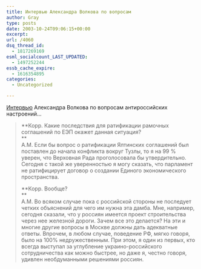```yaml
---
title: Интервью Александра Волкова по вопросам
author: Gray
type: posts
date: 2003-10-24T09:06:15+00:00
excerpt:
url: /4060
dsq_thread_id:
  - 1817269169
esml_socialcount_LAST_UPDATED:
  - 1497252244
essb_cache_expire:
  - 1616354895
categories:
  - Uncategorized

---
```








<a href="http://www.context-ua.com/articles/interview/36982.html" target="_blank">Интервью</a> Александра Волкова по вопросам антироссийских настроений&#8230;

> **Корр. Какие последствия для ратификации рамочных соглашений по ЕЭП окажет данная ситуация?  
>**  
> А.М. Если бы вопрос о ратификации Ялтинских соглашений был поставлен до начала конфликта вокруг Тузлы, то я на 99 % уверен, что Верховная Рада проголосовала бы утвердительно. Сегодня с такой же уверенностью я могу сказать, что парламент не ратифицирует договор о создании Единого экономического пространства.
> 
> **Корр. Вообще?  
>**  
> А.М. Во всяком случае пока с российской стороны не последует четких объяснений для чего им нужна эта дамба. Мне, например, сегодня сказали, что у россиян имеется проект строительства через нее железной дороги. Зачем все это делается? На эти и многие другие вопросы в Москве должны дать адекватные ответы. Впрочем, в любом случае, поведение РФ, мягко говоря, было на 100% недружественным. При этом, я один из первых, кто всегда выступал за углубление украино-российского сотрудничества как можно быстрее, но даже я, честно говоря, удивлен необдуманными решениями россиян.
